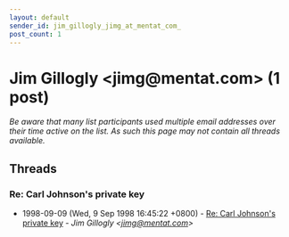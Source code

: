 ```yaml
---
layout: default
sender_id: jim_gillogly_jimg_at_mentat_com_
post_count: 1
---
```


# Jim Gillogly <jimg<span>@</span>mentat.com> (1 post)

_Be aware that many list participants used multiple email addresses over their time active on the list. As such this page may not contain all threads available._

## Threads

### Re: Carl Johnson's private key
+ 1998-09-09 (Wed, 9 Sep 1998 16:45:22 +0800) - [Re: Carl Johnson's private key](/archive/1998/09/d7f6ae48d67913c8d25681e3bb9fc3fcec84e01cfc09a7f46835d16ba0013a62) - _Jim Gillogly \<jimg@mentat.com\>_

